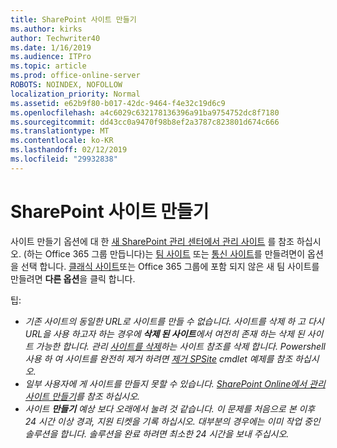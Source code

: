 ```yaml
---
title: SharePoint 사이트 만들기
ms.author: kirks
author: Techwriter40
ms.date: 1/16/2019
ms.audience: ITPro
ms.topic: article
ms.prod: office-online-server
ROBOTS: NOINDEX, NOFOLLOW
localization_priority: Normal
ms.assetid: e62b9f80-b017-42dc-9464-f4e32c19d6c9
ms.openlocfilehash: a4c6029c632178136396a91ba9754752dc8f7180
ms.sourcegitcommit: dd43cc0a9470f98b8ef2a3787c823801d674c666
ms.translationtype: MT
ms.contentlocale: ko-KR
ms.lasthandoff: 02/12/2019
ms.locfileid: "29932838"
---
```

# <a name="create-a-sharepoint-site"></a>SharePoint 사이트 만들기

사이트 만들기 옵션에 대 한 [새 SharePoint 관리 센터에서 관리 사이트](https://docs.microsoft.com/sharepoint/manage-site-creation ) 를 참조 하십시오. (하는 Office 365 그룹 만듭니다)는 [팀 사이트](https://support.office.com/article/create-a-team-site-in-sharepoint-ef10c1e7-15f3-42a3-98aa-b5972711777d?ui=en-US&amp;rs=en-US&amp;ad=US) 또는 [통신 사이트](https://support.office.com/article/7fb44b20-a72f-4d2c-9173-fc8f59ba50eb)를 만들려면이 옵션을 선택 합니다. [클래식 사이트](https://docs.microsoft.com/sharepoint/manage-sites-in-new-admin-center#create-a-site)또는 Office 365 그룹에 포함 되지 않은 새 팀 사이트를 만들려면 **다른 옵션**을 클릭 합니다. 
  
팁:
- *기존 사이트의 동일한 URL로 사이트를 만들 수 없습니다. 사이트를 삭제 하 고 다시 URL을 사용 하고자 하는 경우에 **삭제 된 사이트**에서 여전히 존재 하는 삭제 된 사이트 가능한 합니다. 관리 [사이트를 삭제](https://docs.microsoft.com/sharepoint/manage-sites-in-new-admin-center#delete-a-site)하는 사이트 참조를 삭제 합니다. Powershell 사용 하 여 사이트를 완전히 제거 하려면 [제거 SPSite](https://docs.microsoft.com/sharepoint/manage-sites-in-new-admin-center#delete-a-site) cmdlet 예제를 참조 하십시오.*
- *일부 사용자에 게 사이트를 만들지 못할 수 있습니다. [SharePoint Online에서 관리 사이트 만들기](https://docs.microsoft.com/sharepoint/manage-site-creation)를 참조 하십시오.*
- *사이트 **만들기** 예상 보다 오래에서 눌려 것 같습니다. 이 문제를 처음으로 본 이후 24 시간 이상 경과, 지원 티켓을 기록 하십시오. 대부분의 경우에는 이미 작업 중인 솔루션을 합니다. 솔루션을 완료 하려면 최소한 24 시간을 보내 주십시오.*
